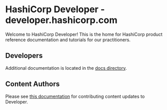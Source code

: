 # HashiCorp Developer - developer.hashicorp.com

Welcome to HashiCorp Developer! This is the home for HashiCorp product reference documentation and tutorials for our practitioners.

## Developers

Additional documentation is located in the [docs directory](./docs/README.md).

## Content Authors

Please see [this documentation](./src/content/README.md) for contributing content updates to Developer.
